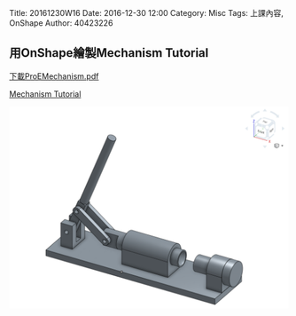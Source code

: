 Title: 20161230W16
Date: 2016-12-30 12:00
Category: Misc
Tags: 上課內容, OnShape
Author: 40423226

<h2>用OnShape繪製Mechanism Tutorial</h2>
<p><a href="https://github.com/40423226/2016fallcadp_hw/raw/gh-pages/data/ProEMechanism.pdf">下載ProEMechanism.pdf</a></p>
<p><a href="https://cad.onshape.com/documents/18b8d5026b722b133d988d1d/w/57f7f2e35ad3b73bdfd112f7/e/c382d9a4ccc4a9183e4605c1">Mechanism Tutorial</a></p>
<img src="../data/image/Mechanism Tutorial.png" width="800" />